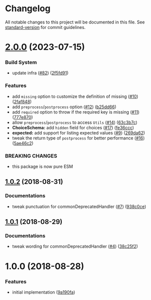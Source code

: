 # Changelog

All notable changes to this project will be documented in this file. See [standard-version](https://github.com/conventional-changelog/standard-version) for commit guidelines.

# [2.0.0](https://github.com/ikatyang/vnopts/compare/v1.0.2...v2.0.0) (2023-07-15)

### Build System

- update infra ([#82](https://github.com/ikatyang/vnopts/issues/82)) ([2f5fd91](https://github.com/ikatyang/vnopts/commit/2f5fd91eca1974f2e52d9c3bf0049253793c26bc))

### Features

- add `missing` option to customize the definition of missing ([#10](https://github.com/ikatyang/vnopts/issues/10)) ([2faf848](https://github.com/ikatyang/vnopts/commit/2faf848db85f9ea24d681f497c70d570ad9f1bbc))
- add `preprocess`/`postprocess` option ([#12](https://github.com/ikatyang/vnopts/issues/12)) ([b25dd66](https://github.com/ikatyang/vnopts/commit/b25dd6694e272d010628e68c3750166a1424b06f))
- add `required` option to throw if the required key is missing ([#11](https://github.com/ikatyang/vnopts/issues/11)) ([777e870](https://github.com/ikatyang/vnopts/commit/777e8708bc456f825bfb812e1e1c1d8ee162051a))
- allow `preprocess`/`postprocess` to access `Utils` ([#14](https://github.com/ikatyang/vnopts/issues/14)) ([63c3b7c](https://github.com/ikatyang/vnopts/commit/63c3b7c94a4ef98ba386d3413c55f40c7ba5d118))
- **ChoiceSchema:** add `hidden` field for choices ([#17](https://github.com/ikatyang/vnopts/issues/17)) ([fe36ccc](https://github.com/ikatyang/vnopts/commit/fe36ccc425b0d8efee753615ee09ebdf788e156b))
- **expected:** add support for listing expected values ([#9](https://github.com/ikatyang/vnopts/issues/9)) ([269da62](https://github.com/ikatyang/vnopts/commit/269da62bc7cce8a3cceed73411ff2f2d96fb2a2c))
- tweak the return type of `postprocess` for better performance ([#16](https://github.com/ikatyang/vnopts/issues/16)) ([5ae46c2](https://github.com/ikatyang/vnopts/commit/5ae46c211360a7fe25d0a7c7aa997ac50910f25f))

### BREAKING CHANGES

- this package is now pure ESM

<a name="1.0.2"></a>

## [1.0.2](https://github.com/ikatyang/vnopts/compare/v1.0.1...v1.0.2) (2018-08-31)

### Documentations

- tweak punctuation for commonDeprecatedHandler ([#7](https://github.com/ikatyang/vnopts/issues/7)) ([938c0ce](https://github.com/ikatyang/vnopts/commit/938c0ce))

<a name="1.0.1"></a>

## [1.0.1](https://github.com/ikatyang/vnopts/compare/v1.0.0...v1.0.1) (2018-08-29)

### Documentations

- tweak wording for commonDeprecatedHandler ([#4](https://github.com/ikatyang/vnopts/issues/4)) ([38c25f2](https://github.com/ikatyang/vnopts/commit/38c25f2))

<a name="1.0.0"></a>

# 1.0.0 (2018-08-28)

### Features

- initial implementation ([9a190fa](https://github.com/ikatyang/vnopts/commit/9a190fa))
